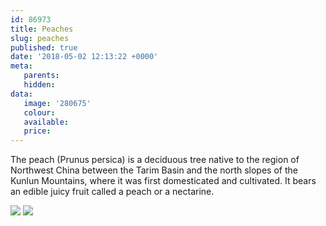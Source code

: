 ```yaml
---
id: 86973
title: Peaches
slug: peaches
published: true
date: '2018-05-02 12:13:22 +0000'
meta:
   parents: 
   hidden: 
data:
   image: '280675'
   colour: 
   available: 
   price:
---
```


The peach (Prunus persica) is a deciduous tree native to the region of Northwest China between the Tarim Basin and the north slopes of the Kunlun Mountains, where it was first domesticated and cultivated. It bears an edible juicy fruit called a peach or a nectarine.

<!--{% gallery %}-->
![](//www.datocms-assets.com/3015/1525263196-peach-1.jpg)
![](//www.datocms-assets.com/3015/1525263198-peach-2.jpg)
<!--{% endgallery %}-->